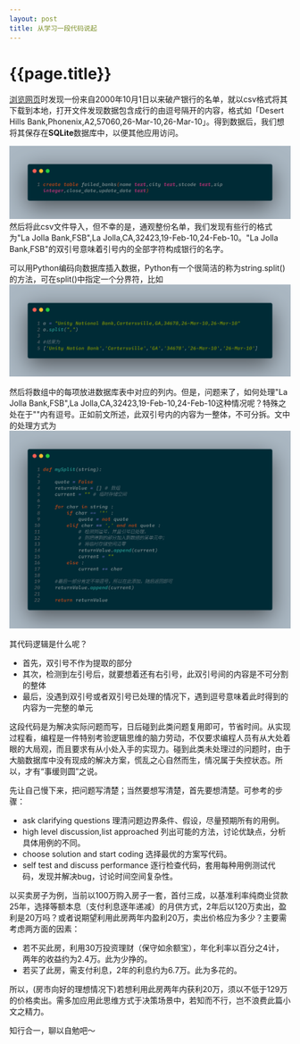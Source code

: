 ```yaml
---
layout: post
title: 从学习一段代码说起
---
```

{{page.title}}
===================
[浏览网页](https://www.raywenderlich.com/902/sqlite-tutorial-for-ios-creating-and-scripting)时发现一份来自2000年10月1日以来破产银行的名单，就以csv格式将其下载到本地，打开文件发现数据包含成行的由逗号隔开的内容，格式如「Desert Hills Bank,Phonenix,A2,57060,26-Mar-10,26-Mar-10」。得到数据后，我们想将其保存在**SQLite**数据库中，以便其他应用访问。<br/>

<img src="/images/posts/2018-05-17/create_table.png"> <br/>
然后将此csv文件导入，但不幸的是，通观整份名单，我们发现有些行的格式为"La Jolla Bank,FSB",La Jolla,CA,32423,19-Feb-10,24-Feb-10。"La Jolla Bank,FSB"的双引号意味着引号内的全部字符构成银行的名字。<br/>

可以用Python编码向数据库插入数据，Python有一个很简洁的称为string.split()的方法，可在split()中指定一个分界符，比如<br/>
<img src="/images/posts/2018-05-17/string_split.png"> <br/>

然后将数组中的每项放进数据库表中对应的列内。但是，问题来了，如何处理"La Jolla Bank,FSB",La Jolla,CA,32423,19-Feb-10,24-Feb-10这种情况呢？特殊之处在于""内有逗号。正如前文所述，此双引号内的内容为一整体，不可分拆。文中的处理方式为<br/>
<img src="/images/posts/2018-05-17/def_mySplit.png"> <br/>

其代码逻辑是什么呢？<br/>
- 首先，双引号不作为提取的部分
- 其次，检测到左引号后，就要想着还有右引号，此双引号间的内容是不可分割的整体
- 最后，没遇到双引号或者双引号已处理的情况下，遇到逗号意味着此时得到的内容为一完整的单元

这段代码是为解决实际问题而写，日后碰到此类问题复用即可，节省时间。从实现过程看，编程是一件特别考验逻辑思维的脑力劳动，不仅要求编程人员有从大处着眼的大局观，而且要求有从小处入手的实现力。碰到此类未处理过的问题时，由于大脑数据库中没有现成的解决方案，慌乱之心自然而生，情况属于失控状态。所以，才有“事缓则圆”之说。<br/>

先让自己慢下来，把问题写清楚；当然要想写清楚，首先要想清楚。可参考的步骤：<br/>
- ask clarifying questions 理清问题边界条件、假设，尽量预期所有的用例。
- high level discussion,list approached 列出可能的方法，讨论优缺点，分析具体用例的不同。
- choose solution and start coding 选择最优的方案写代码。
- self test and discuss performance 逐行检查代码，套用每种用例测试代码，发现并解决bug，讨论时间空间复杂性。

以买卖房子为例，当前以100万购入房子一套，首付三成，以基准利率纯商业贷款25年，选择等额本息（支付利息逐年递减）的月供方式，2年后以120万卖出，盈利是20万吗？或者说期望利用此房两年内盈利20万，卖出价格应为多少？主要需考虑两方面的因素：
- 若不买此房，利用30万投资理财（保守如余额宝），年化利率以百分之4计，两年的收益约为2.4万。此为少挣的。
- 若买了此房，需支付利息，2年的利息约为6.7万。此为多花的。

所以，(房市向好的理想情况下)若想利用此房两年内获利20万，须以不低于129万的价格卖出。需多加应用此思维方式于决策场景中，若知而不行，岂不浪费此篇小文之精力。<br/>

知行合一，聊以自勉吧～ <br/>
